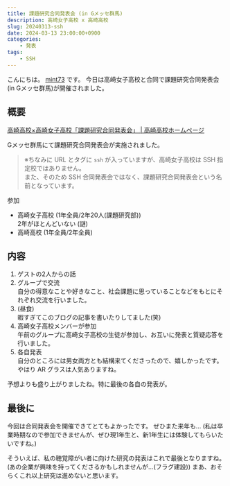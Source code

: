 ```yaml
---
title: 課題研究合同発表会 (in Gメッセ群馬)
description: 高崎女子高校 x 高崎高校
slug: 20240313-ssh
date: 2024-03-13 23:00:00+0900
categories:
    - 発表
tags:
    - SSH
---
```


こんにちは。 [mint73](https://github.com/mint73) です。
今日は高崎女子高校と合同で課題研究合同発表会 (in Gメッセ群馬)が開催されました。

## 概要
[高崎高校×高崎女子高校「課題研究合同発表会」 | 高崎高校ホームページ](https://takasaki-hs.gsn.ed.jp/blogs/blog_entries/view/197/6adc88f93323f69c2f0cc2fafe54db5c)

Gメッセ群馬にて課題研究合同発表会が実施されました。<br />
> ※ちなみに URL とタグに `ssh` が入っていますが、高崎女子高校は SSH 指定校ではありません。<br />
> また、そのため SSH 合同発表会ではなく、課題研究合同発表会という名前となっています。

参加
- 高崎女子高校 (1年全員/2年20人(課題研究部))<br />
2年がほとんどいない (謎)
- 高崎高校 (1年全員/2年全員)

## 内容
1. ゲストの2人からの話
1. グループで交流<br />
自分の得意なことや好きなこと、社会課題に思っていることなどをもとにそれぞれ交流を行いました。
1. (昼食)<br />
暇すぎてこのブログの記事を書いたりしてました(笑)
1. 高崎女子高校メンバーが参加<br />
午前のグループに高崎女子高校の生徒が参加し、お互いに発表と質疑応答を行いました。
1. 各自発表<br />
自分のところには男女両方とも結構来てくださったので、嬉しかったです。
やはり AR グラスは人気ありますね。

予想よりも盛り上がりましたね。特に最後の各自の発表が。

## 最後に
今回は合同発表会を開催できてとてもよかったです。
ぜひまた来年も…
(私は卒業時期なので参加できませんが、ぜひ現1年生と、新1年生には体験してもらいたいですね。)

そういえば、私の聴覚障がい者に向けた研究の発表はこれで最後となりますね。
(あの企業が興味を持ってくださるかもしれませんが…(フラグ建設))
まあ、おそらくこれ以上研究は進めないと思います。

